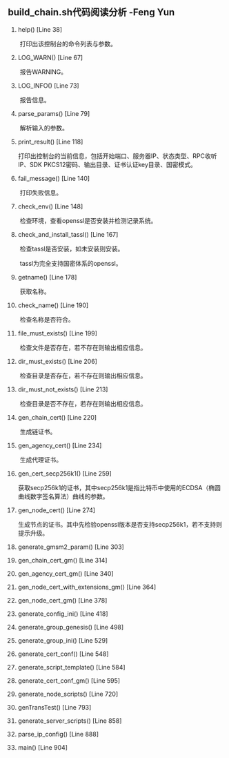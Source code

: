 ## build_chain.sh代码阅读分析       -Feng Yun

1. help() [Line 38]

   ​		打印出该控制台的命令列表与参数。

2. LOG_WARN() [Line 67]

   ​		报告WARNING。

3. LOG_INFO() [Line 73]

   ​		报告信息。

4. parse_params() [Line 79]

   ​		解析输入的参数。

5. print_result() [Line 118]

   ​		打印出控制台的当前信息，包括开始端口、服务器IP、状态类型、RPC收听IP、SDK PKCS12密码、输出目录、证书认证key目录、国密模式。

6. fail_message() [Line 140]

   ​		打印失败信息。

7. check_env() [Line 148]

   ​		检查环境，查看openssl是否安装并检测记录系统。

8. check_and_install_tassl() [Line 167]

   ​		检查tassl是否安装，如未安装则安装。

   ​		tassl为完全支持国密体系的openssl。

9. getname() [Line 178]

   ​		获取名称。

10. check_name() [Line 190]

    ​		检查名称是否符合。

11. file_must_exists() [Line 199]

    ​		检查文件是否存在，若不存在则输出相应信息。

12. dir_must_exists() [Line 206]

    ​		检查目录是否存在，若不存在则输出相应信息。

13. dir_must_not_exists() [Line 213]

    ​		检查目录是否不存在，若存在则输出相应信息。

14. gen_chain_cert() [Line 220]

    ​		生成链证书。

15. gen_agency_cert() [Line 234]

    ​		生成代理证书。

16. gen_cert_secp256k1() [Line 259]

    ​		获取secp256k1的证书，其中secp256k1是指比特币中使用的ECDSA（椭圆曲线数字签名算法）曲线的参数。

17. gen_node_cert() [Line 274]

    ​		生成节点的证书。其中先检验openssl版本是否支持secp256k1，若不支持则提示升级。

18. generate_gmsm2_param() [Line 303]

19. gen_chain_cert_gm() [Line 314]

20. gen_agency_cert_gm() [Line 340]

21. gen_node_cert_with_extensions_gm()  [Line 364]

22. gen_node_cert_gm() [Line 378]

23. generate_config_ini() [Line 418]

24. generate_group_genesis() [Line 498]

25. generate_group_ini() [Line 529]

26. generate_cert_conf() [Line 548]

27. generate_script_template() [Line 584]

28. generate_cert_conf_gm() [Line 595]

29. generate_node_scripts() [Line 720]

30. genTransTest() [Line 793]

31. generate_server_scripts() [Line 858]

32. parse_ip_config() [Line 888]

33. main() [Line 904]

    



